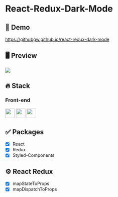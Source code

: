 # React-Redux-Dark-Mode

## 🔗 Demo

https://githubgw.github.io/react-redux-dark-mode

## 🖥 Preview

<img src="preview.png" />

## 🔥 Stack

### Front-end

<img height="30" src="https://img.shields.io/badge/React-black?style=for-the-badge&logo=React&logoColor=#61DAFB"/> <img height="30" src="https://img.shields.io/badge/Redux-764ABC?style=for-the-badge&logo=Redux&logoColor=white" />
<img height="30" src="https://img.shields.io/badge/Styled components-black?style=for-the-badge&logo=styled-components&logoColor=DB7093"/>

## ✅ Packages

- [x] React
- [x] Redux
- [x] Styled-Components

## ⚙ React Redux

- [x] mapStateToProps
- [x] mapDispatchToProps
